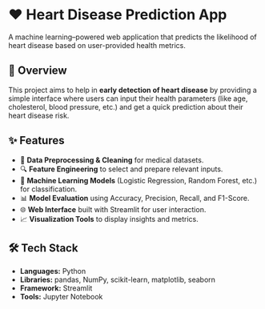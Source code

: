 # ❤️ Heart Disease Prediction App

A machine learning–powered web application that predicts the likelihood of heart disease based on user-provided health metrics.

## 📌 Overview
This project aims to help in **early detection of heart disease** by providing a simple interface where users can input their health parameters (like age, cholesterol, blood pressure, etc.) and get a quick prediction about their heart disease risk.

## ✨ Features
- 🧹 **Data Preprocessing & Cleaning** for medical datasets.
- 🔍 **Feature Engineering** to select and prepare relevant inputs.
- 🤖 **Machine Learning Models** (Logistic Regression, Random Forest, etc.) for classification.
- 📊 **Model Evaluation** using Accuracy, Precision, Recall, and F1-Score.
- 🌐 **Web Interface** built with Streamlit for user interaction.
- 📈 **Visualization Tools** to display insights and metrics.

## 🛠️ Tech Stack
- **Languages:** Python
- **Libraries:** pandas, NumPy, scikit-learn, matplotlib, seaborn
- **Framework:**  Streamlit
- **Tools:** Jupyter Notebook
